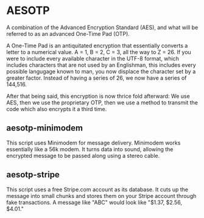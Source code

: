 # AESOTP
A combination of the Advanced Encryption Standard (AES), and what will be referred to as an advanced One-Time Pad (OTP). 

A One-Time Pad is an antiquitated encryption that essentially converts a letter to a numerical value. A = 1, B = 2, C = 3, all the way to Z = 26. If you were to include every available character in the UTF-8 format, which includes characters that are not used by an Englishman, this includes every possible langugage known to man, you now displace the character set by a greater factor. Instead of having a series of 26, we now have a series of 144,516. 

After that being said, this encryption is now thrice fold afterward: We use AES, then we use the proprietary OTP, then we use a method to transmit the code which also encrypts it a third time.

## aesotp-minimodem
This script uses Minimodem for message delivery. Minimodem works essentially like a 56k modem. It turns data into sound, allowing the encrypted message to be passed along using a stereo cable.

## aesotp-stripe
This script uses a free Stripe.com account as its database. It cuts up the message into small chunks and stores them on your Stripe account through fake transactions. A message like "ABC" would look like "$1.37, $2.56, $4.01."


